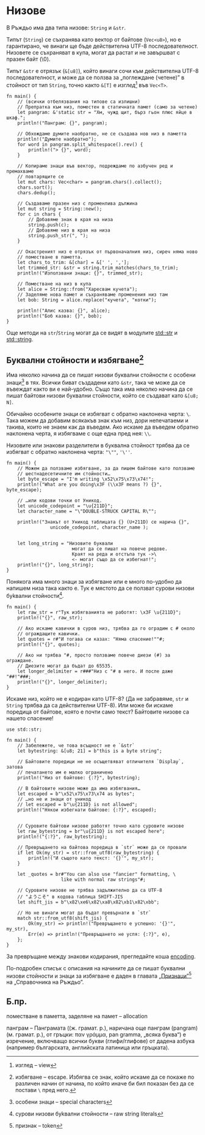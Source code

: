 #  Низове

В Ръждьо има два типа низове: `String` и `&str`.

Типът (`String`) се съхранява като вектор от байтове (`Vec<u8>`), но е
гарантирано, че винаги ще бъде действителна UTF-8 последователност. Низовете се
съхраняват в купа, могат да растат и не завършват с празен байт (\0).

Типът `&str` е отрязък (`&[u8]`), който винаги сочи към действителна UTF-8
последователност, и може да се ползва за „поглеждане (четене)” в стойност от тип
`String`, точно както `&[T]` е _изглед_[^view] във `Vec<T>`.

```rust,editable
fn main() {
    // (всички отбелязвания на типове са излишни)
    // Препратка към низ, поместен в статичната памет (само за четене)
    let pangram: &'static str = "Хм, чужд щит, бърз гьон плюс яйце в шкаф.";
    println!("Панграм: {}", pangram);

    // Обхождаме думите наобратно, не се създава нов низ в паметта
    println!("Думите наобратно");
    for word in pangram.split_whitespace().rev() {
        println!("> {}", word);
    }

    // Копираме знаци във вектор, подреждаме по азбучен ред и премахваме
    // повтарящите се
    let mut chars: Vec<char> = pangram.chars().collect();
    chars.sort();
    chars.dedup();

    // Създаваме празен низ с променлива дължина
    let mut string = String::new();
    for c in chars {
        // Добавяме знак в края на низа
        string.push(c);
        // Добавяме низ в края на низа
        string.push_str(", ");
    }

    // Окастреният низ е отрязък от първоначалния низ, сиреч няма ново
    // поместване в паметта.
    let chars_to_trim: &[char] = &[' ', ','];
    let trimmed_str: &str = string.trim_matches(chars_to_trim);
    println!("Използвани знаци: {}", trimmed_str);

    // Поместване на низ в купа
    let alice = String::from("Харесвам кучета");
    // Заделяме нова памет и съхраняваме променения низ там
    let bob: String = alice.replace("кучета", "котки");

    println!("Алис казва: {}", alice);
    println!("Боб казва: {}", bob);
}
```

Още методи на `str`/`String` могат да се видят в модулите [std::str][str] и
[std::string][string].

## Буквални стойности и избягване[^escape]

Има няколко начина да се пишат низови буквални стойности с особени
знаци[^spec_chars] в тях. Всички биват създадени като `&str`, така че може да
се въвеждат както ви е най-удобно. Също така има няколко начина да се пишат
байтови низови буквални стойности, който се създават като `&[u8; N]`.

Обичайно особените знаци се избягват с обратно наклонена черта: `\`. Така можем
да добавим всякакъв знак към низ, дори непечатаеми и такива, които не знаем как
да въведем. Ако искаме да въведем обратно наклонена черта, я избягваме с още
една пред нея: `\\`.

Низовите или знакови разделители в буквална стойност трябва да се избягват с
обратно наклонена черта: `"\""`, `'\''`.

```rust,editable
fn main() {
    // Можем да ползваме избягване, за да пишем байтове като ползваме
    // шестнадесетичните им стойности…
    let byte_escape = "I'm writing \x52\x75\x73\x74!";
    println!("What are you doing\x3F (\\x3F means ?) {}", byte_escape);

    // …или кодови точки от Уникод.
    let unicode_codepoint = "\u{211D}";
    let character_name = "\"DOUBLE-STRUCK CAPITAL R\"";

    println!("Знакът от Уникод таблицата {} (U+211D) се нарича {}",
                unicode_codepoint, character_name );


    let long_string = "Низовите буквали
                        могат да се пишат на повече редове.
                        Краят на реда и отстъпа тук ->\
                        <- могат също да се избегнат!";
    println!("{}", long_string);
}
```

Понякога има много знаци за избягване или е много по-удобно да напишем низа
така както е. Тук е мястото да се ползват сурови низови буkвални
стойности[^raw_str].

```rust, editable
fn main() {
    let raw_str = r"Тук избягванията не работят: \x3F \u{211D}";
    println!("{}", raw_str);

    // Ако искаме кавички в суров низ, трябва да го оградим с # около
    // ограждащите кавички.
    let quotes = r#"И тогава си казах: "Няма спасение!""#;
    println!("{}", quotes);

    // Ако ни трябва "#, просто ползваме повече диези (#) за ограждане.
    // Диезите могат да бъдат до 65535.
    let longer_delimiter = r###"Низ с "# в него. И после даже "##!"###;
    println!("{}", longer_delimiter);
}
```

Искаме низ, който не е кодиран като UTF-8? (Да не забравяме, `str` и `String`
трябва да са действителни UTF-8). Или може би искаме поредица от байтове, която
е почти само текст? Байтовите низове са нашето спасение!

```rust, editable
use std::str;

fn main() {
    // Забележете, че това всъщност не е `&str`
    let bytestring: &[u8; 21] = b"this is a byte string";

    // Байтовите поредици не не осъщетвяват отличителя `Display`, затова
    // печатането им е малко ограничено
    println!("Низ от байтове: {:?}", bytestring);

    // В байтовите низове може да има избягвания…
    let escaped = b"\x52\x75\x73\x74 as bytes";
    // …но не и знаци от уникод
    // let escaped = b"\u{211D} is not allowed";
    println!("Някои избегнати байтове: {:?}", escaped);


    // Суровите байтови низове работят точно като суровите низове
    let raw_bytestring = br"\u{211D} is not escaped here";
    println!("{:?}", raw_bytestring);

    // Превръщането на байтова поредица в `str` може да се провали
    if let Ok(my_str) = str::from_utf8(raw_bytestring) {
        println!("И същото като текст: '{}'", my_str);
    }

    let _quotes = br#"You can also use "fancier" formatting, \
                    like with normal raw strings"#;

    // Суровите низове не трябва задължително да са UTF-8
    // "ようこそ" в кодова таблица SHIFT-JIS
    let shift_jis = b"\x82\xe6\x82\xa8\x82\xb1\x82\xbb";

    // Но не винаги могат да бъдат превърнати в `str`
    match str::from_utf8(shift_jis) {
        Ok(my_str) => println!("Превръщането е успешно: '{}'", my_str),
        Err(e) => println!("Превръщането не успя: {:?}", e),
    };
}
```

За превръщане между знакови кодирания, прегледайте коша
[encoding][encoding-crate].

По-подробен списък с описания на начините да се пишат буквални низови
стойности и знаци за избягване е даден в главата [„Признаци”][tokens][^token]
на „Справочника на Ръждьо”.


## Б.пр.

[^view]: изглед – view

[^spec_chars]: особени знаци – special characters

[^escape]: избягване – escape. Избягва се знак, който искаме да се покаже по
  различен начин от начина, по който иначе би бил показан без да се постави `\`
  пред него.

[^raw_str]: сурови низови буkвални стойности – raw string literals

поместване в паметта, заделяне на памет – allocation

панграм – Панграмата ((ж. грамат. р.), наричана още панграм (pangram) (м. грамат. р.), от
гръцки: παν γράμμα, pan gramma, „всяка буква“) е изречение, включващо всички
букви (глифи/глифове) от дадена азбука (например българската, английската
латиница или гръцката).

[^token]: признак – token


[str]: https://doc.rust-lang.org/std/str/
[string]: https://doc.rust-lang.org/std/string/
[tokens]: https://doc.rust-lang.org/reference/tokens.html
[encoding-crate]: https://crates.io/crates/encoding
